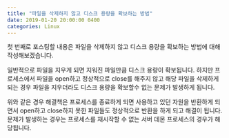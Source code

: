 ```yaml
---
title: "파일을 삭제하지 않고 디스크 용량을 확보하는 방법"
date: 2019-01-20 20:00:00 0400
categories: Linux
---
```


첫 번째로 포스팅할 내용은 파일을 삭제하지 않고 디스크 용량을 확보하는 방법에 대해 작성해보겠습니다.

일반적으로 파일을 지우게 되면 지워진 파일만큼 디스크 용량이 확보됩니다. 하지만 프로세스에서 파일을 open하고 정상적으로 close를 해주지 않고 해당 파일을 삭제하게 되는 경우 파일을 지우더라도 디스크 용량을 확보할수 없는 문제가 발생하게 됩니다.

위와 같은 경우 해결책은 프로세스를 종료하게 되면 사용하고 있던 자원을 반환하게 되면서 open하고 close하지 못한 파일들도 정상적으로 반환을 하게 되고 해결이 됩니다.
문제가 발생하는 경우는 프로세스를 재시작할 수 없는 서버 데몬 프로세스의 경우가 해당됩니다. 


